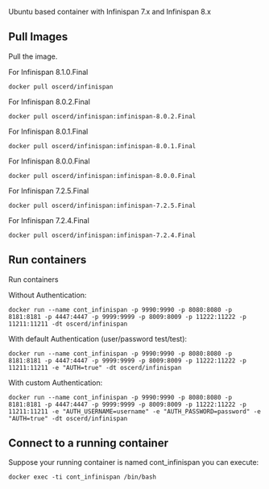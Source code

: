 Ubuntu based container with Infinispan 7.x and Infinispan 8.x

## Pull Images

Pull the image.

For Infinispan 8.1.0.Final

```
docker pull oscerd/infinispan
```

For Infinispan 8.0.2.Final

```
docker pull oscerd/infinispan:infinispan-8.0.2.Final
```

For Infinispan 8.0.1.Final

```
docker pull oscerd/infinispan:infinispan-8.0.1.Final
```

For Infinispan 8.0.0.Final

```
docker pull oscerd/infinispan:infinispan-8.0.0.Final
```

For Infinispan 7.2.5.Final

```
docker pull oscerd/infinispan:infinispan-7.2.5.Final
```

For Infinispan 7.2.4.Final

```
docker pull oscerd/infinispan:infinispan-7.2.4.Final
```

## Run containers

Run containers

Without Authentication:

```
docker run --name cont_infinispan -p 9990:9990 -p 8080:8080 -p 8181:8181 -p 4447:4447 -p 9999:9999 -p 8009:8009 -p 11222:11222 -p 11211:11211 -dt oscerd/infinispan 
```

With default Authentication (user/password test/test):

```
docker run --name cont_infinispan -p 9990:9990 -p 8080:8080 -p 8181:8181 -p 4447:4447 -p 9999:9999 -p 8009:8009 -p 11222:11222 -p 11211:11211 -e "AUTH=true" -dt oscerd/infinispan 
```

With custom Authentication:

```
docker run --name cont_infinispan -p 9990:9990 -p 8080:8080 -p 8181:8181 -p 4447:4447 -p 9999:9999 -p 8009:8009 -p 11222:11222 -p 11211:11211 -e "AUTH_USERNAME=username" -e "AUTH_PASSWORD=password" -e "AUTH=true" -dt oscerd/infinispan 
```

## Connect to a running container

Suppose your running container is named cont_infinispan you can execute:

```
docker exec -ti cont_infinispan /bin/bash
```
